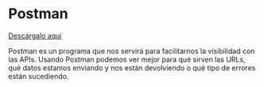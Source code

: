 # Postman
[Descárgalo aquí](https://www.postman.com/)

Postman es un programa que nos servirá para facilitarnos la visibilidad con las APIs. Usando Postman podemos ver mejor para qué sirven las URLs, qué datos estamos enviando y nos están devolviendo o qué tipo de errores están sucediendo.
